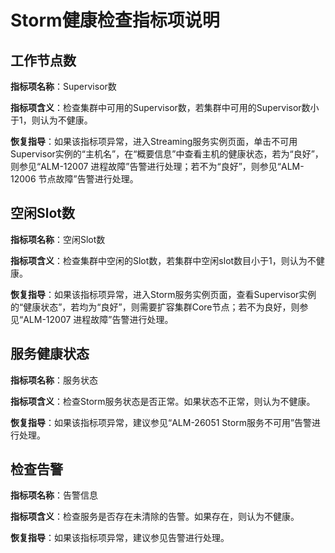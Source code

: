 # Storm健康检查指标项说明<a name="mrs_01_0286"></a>

## 工作节点数<a name="section43224813142758"></a>

**指标项名称**：Supervisor数

**指标项含义**：检查集群中可用的Supervisor数，若集群中可用的Supervisor数小于1，则认为不健康。

**恢复指导**：如果该指标项异常，进入Streaming服务实例页面，单击不可用Supervisor实例的“主机名”，在“概要信息”中查看主机的健康状态，若为“良好”，则参见“ALM-12007 进程故障”告警进行处理；若不为“良好”，则参见“ALM-12006 节点故障”告警进行处理。

## 空闲Slot数<a name="section52097656142759"></a>

**指标项名称**：空闲Slot数

**指标项含义**：检查集群中空闲的Slot数，若集群中空闲slot数目小于1，则认为不健康。

**恢复指导**：如果该指标项异常，进入Storm服务实例页面，查看Supervisor实例的“健康状态”，若均为“良好”，则需要扩容集群Core节点；若不为良好，则参见“ALM-12007 进程故障”告警进行处理。

## 服务健康状态<a name="section5205489114280"></a>

**指标项名称**：服务状态

**指标项含义**：检查Storm服务状态是否正常。如果状态不正常，则认为不健康。

**恢复指导**：如果该指标项异常，建议参见“ALM-26051 Storm服务不可用”告警进行处理。

## 检查告警<a name="section5980758514280"></a>

**指标项名称**：告警信息

**指标项含义**：检查服务是否存在未清除的告警。如果存在，则认为不健康。

**恢复指导**：如果该指标项异常，建议参见告警进行处理。

